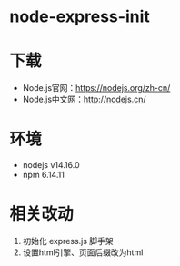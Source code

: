 # node-express-init

# 下载
* Node.js官网：https://nodejs.org/zh-cn/
* Node.js中文网：http://nodejs.cn/

# 环境
* nodejs v14.16.0
* npm 6.14.11

# 相关改动
1. 初始化 express.js 脚手架
2. 设置html引擎、页面后缀改为html


